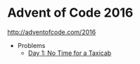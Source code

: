# Advent of Code 2016

http://adventofcode.com/2016

- Problems
  - [Day 1: No Time for a Taxicab](day01/day01.py)
